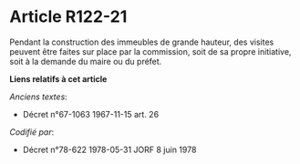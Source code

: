 # Article R122-21

Pendant la construction des immeubles de grande hauteur, des visites peuvent être faites sur place par la commission, soit de
sa propre initiative, soit à la demande du maire ou du préfet.

**Liens relatifs à cet article**

_Anciens textes_:

  - Décret n°67-1063 1967-11-15 art. 26

_Codifié par_:

  - Décret n°78-622 1978-05-31 JORF 8 juin 1978
